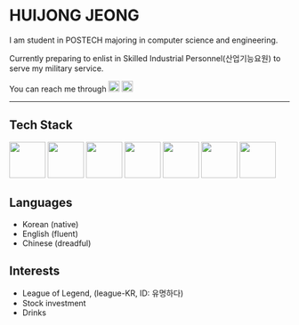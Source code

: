 HUIJONG JEONG
===

I am student in POSTECH majoring in computer science and engineering.

Currently preparing to enlist in Skilled Industrial Personnel(산업기능요원) to serve my military service.

You can reach me through
<a href="mailto:hui0213@postech.ac.kr" alt="email"><img src="https://github.com/nitish-awasthi/nitish-awasthi/blob/master/gmail-512.webp" height="20" width="20"></a>
 <a href="https://www.instagram.com/lnuijong" alt="instagram"><img src="https://github.com/nitish-awasthi/nitish-awasthi/blob/master/instagram-logo-png-transparent-background-hd-3.png" height="20" width="20"></a>
 
 ***
 
 ## Tech Stack
 <div>
  <img height=65px src="https://isocpp.org/assets/images/cpp_logo.png"> 
  <img height=65px src="https://mshr-h.gallerycdn.vsassets.io/extensions/mshr-h/veriloghdl/1.5.1/1636349832084/Microsoft.VisualStudio.Services.Icons.Default">
  <img height=65px src="http://wiki.hash.kr/images/2/2b/%ED%8C%8C%EC%9D%B4%EC%8D%AC_%EB%A1%9C%EA%B3%A0.png">  
  <img height=65px src="https://img.icons8.com/color/2x/html-5.png"> 
  <img height=65px src="http://wiki.hash.kr/images/c/c0/CSS_%EB%A1%9C%EA%B3%A0.png"> 
  <img height=65px src="http://wiki.hash.kr/images/3/3f/%EC%9E%90%EB%B0%94%EC%8A%A4%ED%81%AC%EB%A6%BD%ED%8A%B8_%EB%A1%9C%EA%B3%A0.png">  
  <img height=65px src="https://www.pinclipart.com/picdir/big/537-5374089_react-js-logo-clipart.png"> 
 </div>
 
 ## Languages
 - Korean (native)
 - English (fluent)
 - Chinese (dreadful)

## Interests
 - League of Legend, (league-KR, ID: 유명하다)
 - Stock investment
 - Drinks

